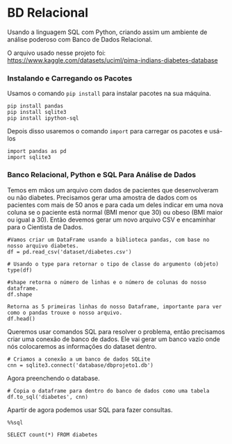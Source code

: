 # BD Relacional

Usando a linguagem SQL com Python, criando assim um ambiente de análise poderoso com Banco de Dados Relacional.

O arquivo usado nesse projeto foi: https://www.kaggle.com/datasets/uciml/pima-indians-diabetes-database

### Instalando e Carregando os Pacotes

Usamos o comando `pip install` para instalar pacotes na sua máquina.

```
pip install pandas 
pip install sqlite3
pip install ipython-sql
```
Depois disso usaremos o comando `import` para carregar os pacotes e usá-los

```
import pandas as pd
import sqlite3
```
### Banco Relacional, Python e SQL Para Análise de Dados

Temos em mãos um arquivo com dados de pacientes que desenvolveram ou não diabetes. Precisamos gerar uma amostra de dados com os pacientes com mais de 50 anos e para cada um deles indicar em uma nova coluna se o paciente está normal (BMI menor que 30) ou obeso (BMI maior ou igual a 30). Então devemos gerar um novo arquivo CSV e encaminhar para o Cientista de Dados.

```
#Vamos criar um DataFrame usando a biblioteca pandas, com base no nosso arquivo diabetes.
df = pd.read_csv('dataset/diabetes.csv')

# Usando o type para retornar o tipo de classe do argumento (objeto)
type(df)
```

```
#shape retorna o número de linhas e o número de colunas do nosso dataframe.
df.shape
```

```
Retorna as 5 primeiras linhas do nosso Dataframe, importante para ver como o pandas trouxe o nosso arquivo.
df.head()
```
Queremos usar comandos SQL para resolver o problema, então precisamos criar uma conexão de banco de dados. Ele vai gerar um banco vazio onde nós colocaremos as informações do dataset dentro. 

```
# Criamos a conexão a um banco de dados SQLite
cnn = sqlite3.connect('database/dbprojeto1.db')
```
Agora preenchendo o database.

```
# Copia o dataframe para dentro do banco de dados como uma tabela
df.to_sql('diabetes', cnn)
```
Apartir de agora podemos usar SQL para fazer consultas.

```
%%sql

SELECT count(*) FROM diabetes
```

















